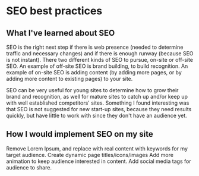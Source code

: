 # SEO best practices

## What I've learned about SEO
SEO is the right next step if there is web presence (needed to determine traffic and necessary changes) and if there is enough runway (because SEO is not instant). There two different kinds of SEO to pursue, on-site or off-site SEO. An example of off-site SEO is brand building, to build recognition. An example of on-site SEO is adding content (by adding more pages, or by adding more content to existing pages) to your site.

SEO can be very useful for young sites to determine how to grow their brand and recognition, as well for mature sites to catch up and/or keep up with well established competitors' sites. Something I found interesting was that SEO is not suggested for new start-up sites, because they need results quickly, but have little to work with since they don't have an audience yet. 

## How I would implement SEO on my site
Remove Lorem Ipsum, and replace with real content with keywords for my target audience. 
Create dynamic page titles/icons/images
Add more animation to keep audience interested in content.
Add social media tags for audience to share. 